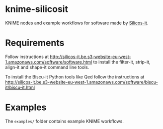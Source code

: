 # knime-silicosit

KNIME nodes and example workflows for software made by [Silicos-it](http://silicos-it.be.s3-website-eu-west-1.amazonaws.com/index.html).

# Requirements

Follow instructions at http://silicos-it.be.s3-website-eu-west-1.amazonaws.com/software/software.html to install the filter-it, strip-it, align-it and shape-it command line tools.

To install the Biscu-it Python tools like Qed follow the instructions at http://silicos-it.be.s3-website-eu-west-1.amazonaws.com/software/biscu-it/biscu-it.html

# Examples

The `examples/` folder contains example KNIME workflows.
